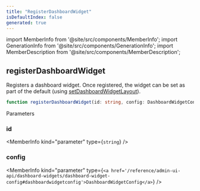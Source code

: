 ```yaml
---
title: "RegisterDashboardWidget"
isDefaultIndex: false
generated: true
---
```

<!-- This file was generated from the Vendure source. Do not modify. Instead, re-run the "docs:build" script -->
import MemberInfo from '@site/src/components/MemberInfo';
import GenerationInfo from '@site/src/components/GenerationInfo';
import MemberDescription from '@site/src/components/MemberDescription';


## registerDashboardWidget

<GenerationInfo sourceFile="packages/admin-ui/src/lib/core/src/extension/register-dashboard-widget.ts" sourceLine="16" packageName="@vendure/admin-ui" />

Registers a dashboard widget. Once registered, the widget can be set as part of the default
(using <a href='/reference/admin-ui-api/dashboard-widgets/set-dashboard-widget-layout#setdashboardwidgetlayout'>setDashboardWidgetLayout</a>).

```ts title="Signature"
function registerDashboardWidget(id: string, config: DashboardWidgetConfig): FactoryProvider
```
Parameters

### id

<MemberInfo kind="parameter" type={`string`} />

### config

<MemberInfo kind="parameter" type={`<a href='/reference/admin-ui-api/dashboard-widgets/dashboard-widget-config#dashboardwidgetconfig'>DashboardWidgetConfig</a>`} />

